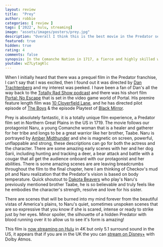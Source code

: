 ```yaml
---
layout: review
title:  "Prey"
author: robbie
categories: [ review ]
tags: ['2022', hulu, streaming]
image: "assets/images/posters/prey.jpg"
description: "Overall I think this is the best movie in the Predator series and universe, Dan Trachtenberg doesn't miss can't wait to see the next installments in his career."
featured: true
hidden: true
rating: 4
comments: false
synopsis: In the Comanche Nation in 1717, a fierce and highly skilled warrior named Naru learns the prey she is stalking is a highly evolved alien with a technologically advanced arsenal.
youtube: wZ7LytagKlc
---
```


When I initially heard that there was a prequel film in the Predator franchise, I can't say that I was excited, then I found out it was directed by <a href="https://www.imdb.com/name/nm0870469/">Dan Trachtenberg</a> and my interest was peeked.  I have been a fan of Dan's all the way back to the <a href="https://en.wikipedia.org/wiki/The_Totally_Rad_Show">Totally Rad Show podcast</a> and there was his short film <a href="https://youtu.be/4drucg1A6Xk">Portal: No Escape</a> that is set in the video game world of Portal.  His premire feature length film was <a href="https://www.imdb.com/title/tt1179933/">10 Cloverfield Lane</a>, and he has directed pilot episode of <a href="https://www.imdb.com/title/tt1190634/">The Boys</a> & the episode Playtest of <a href="https://www.imdb.com/title/tt2085059/">Black Mirror</a>.

Prey is absolutely fantastic, it is a totally unique film experience, a Predator film set in Northern Great Plains in the US in 1719.  The movie follows our protagonist Naru, a young Comanche woman that is a healer and gatherer for her tribe and longs to be a great warrior like her brother, Taabe. Naru is portrayed by <a href="https://www.imdb.com/name/nm1690270/">Amber Midthunder</a> and she is magnetic on screen, powerful, unflappable and strong, these descriptions can go for both the actress and the character.  There are some amazing early scenes with her and her dog Sarii, including hunting and tracking a deer, a bear attack and battle with a cougar that all get the audience onboard with our protagonist and her abilities.  There is some amazing scenes are are leaving breadcrumbs throughout the film to the final chapter, here I am thinking of Checkov's mud pit and Naru realization that the Predator's vision is based on body temperature.  Quick shoutout to <a href="https://www.imdb.com/name/nm13396806/">Dakota Beavers</a> who play's Naru's previously mentioned brother Taabe, he is so believable and truly feels like he embodies the character's strength, resolve and love for his sister.

There are scenes that will be burned into my mind forever from the beautiful vistas of America's plains, to Naru's quiet, sometimes unspoken scenes that are so expressive that you know if she is scared, intense or ready to strike just by her eyes.  Minor spoiler, the silhouette of a hidden Predator with blood running over it to allow us to see it's form is amazing!

This film is <a href="https://www.hulu.com/movie/prey-55349764-323e-4d0e-898f-a4c12c9bf615">now streaming on Hulu</a> in 4K but only 5.1 surround sound in the US, it appears that if you are in the UK the you can <a href="https://www.disneyplus.com/movies/prey/5Y0VIrKjUDWm">stream on Disney+</a> with Dolby Atmos.
